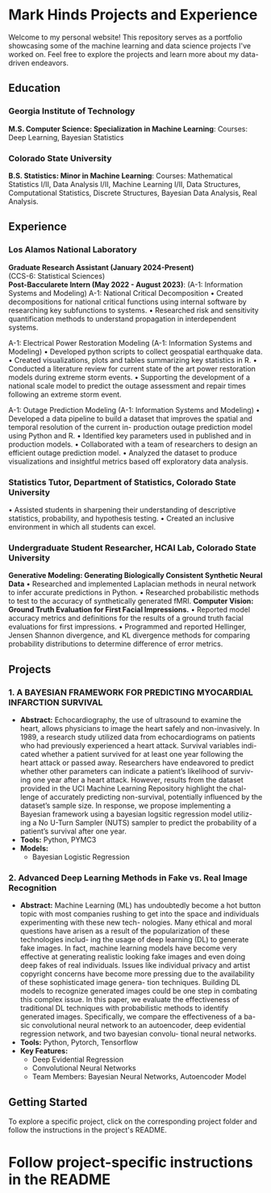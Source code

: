 # Mark Hinds Projects and Experience

Welcome to my personal website! This repository serves as a portfolio showcasing some of the machine learning and data science projects I've worked on. Feel free to explore the projects and learn more about my data-driven endeavors.

## Education

### Georgia Institute of Technology
**M.S. Computer Science: Specialization in Machine Learning**: Courses: Deep Learning, Bayesian Statistics 

### Colorado State University
**B.S. Statistics: Minor in Machine Learning**: Courses: Mathematical Statistics I/II, Data Analysis I/II, Machine Learning I/II, Data Structures, Computational Statistics, Discrete Structures, Bayesian Data Analysis, Real Analysis. 

## Experience

### Los Alamos National Laboratory
**Graduate Research Assistant (January 2024-Present)**<br />
(CCS-6: Statistical Sciences) <br />
**Post-Baccularete Intern (May 2022 - August 2023)**: 
(A-1: Information Systems and Modeling)
A-1: National Critical Decomposition
•	Created decompositions for national critical functions using internal software by researching key subfunctions to systems. 
•	Researched risk and sensitivity quantification methods to understand propagation in interdependent systems.

A-1: Electrical Power Restoration Modeling (A-1: Information Systems and Modeling)
•	Developed python scripts to collect geospatial earthquake data.
•	Created visualizations, plots and tables summarizing key statistics in R.
•	Conducted a literature review for current state of the art power restoration models during extreme storm events. 
•	Supporting the development of a national scale model to predict the outage assessment and repair times following an extreme storm event. 

A-1: Outage Prediction Modeling (A-1: Information Systems and Modeling)
•	Developed a data pipeline to build a dataset that improves the spatial and temporal resolution of the current in- production outage prediction model using Python and R. 
•	Identified key parameters used in published and in production models. 
•	Collaborated with a team of researchers to design an efficient outage prediction model. 
•	Analyzed the dataset to produce visualizations and insightful metrics based off exploratory data analysis. 

### Statistics Tutor, Department of Statistics, Colorado State University
•	Assisted students in sharpening their understanding of descriptive statistics, probability, and hypothesis testing.
•	Created an inclusive environment in which all students can excel. 

### Undergraduate Student Researcher, HCAI Lab, Colorado State University
**Generative Modeling: Generating Biologically Consistent Synthetic Neural Data**
•	Researched and implemented Laplacian methods in neural network to infer accurate predictions in Python.
•	Researched probabilistic methods to test to the accuracy of synthetically generated fMRI.
**Computer Vision: Ground Truth Evaluation for First Facial Impressions.**
•	Reported model accuracy metrics and definitions for the results of a ground truth facial evaluations for first impressions.
•	Programmed and reported Hellinger, Jensen Shannon divergence, and KL divergence methods for comparing probability distributions to determine difference of error metrics.



## Projects

### 1. A BAYESIAN FRAMEWORK FOR PREDICTING MYOCARDIAL INFARCTION SURVIVAL
- **Abstract:** Echocardiography, the use of ultrasound to examine the heart, allows physicians to image the heart safely and non-invasively. In 1989, a research study utilized data from echocardiograms on patients who had previously experienced a heart attack. Survival variables indi- cated whether a patient survived for at least one year following the heart attack or passed away. Researchers have endeavored to predict whether other parameters can indicate a patient’s likelihood of surviv- ing one year after a heart attack. However, results from the dataset provided in the UCI Machine Learning Repository highlight the chal- lenge of accurately predicting non-survival, potentially influenced by the dataset’s sample size. In response, we propose implementing a Bayesian framework using a bayesian logsitic regression model utiliz- ing a No U-Turn Sampler (NUTS) sampler to predict the probability of a patient’s survival after one year.
- **Tools:** Python, PYMC3
- **Models:**
  - Bayesian Logistic Regression

### 2. Advanced Deep Learning Methods in Fake vs. Real Image Recognition
- **Abstract:**  Machine Learning (ML) has undoubtedly become a hot button topic with most companies rushing to get into the space and individuals experimenting with these new tech- nologies. Many ethical and moral questions have arisen as a result of the popularization of these technologies includ- ing the usage of deep learning (DL) to generate fake images. In fact, machine learning models have become very effective at generating realistic looking fake images and even doing deep fakes of real individuals. Issues like individual privacy and artist copyright concerns have become more pressing due to the availability of these sophisticated image genera- tion techniques. Building DL models to recognize generated images could be one step in combating this complex issue. In this paper, we evaluate the effectiveness of traditional DL techniques with probabilistic methods to identify generated images. Specifically, we compare the effectiveness of a ba- sic convolutional neural network to an autoencoder, deep evidential regression network, and two bayesian convolu- tional neural networks.
- **Tools:** Python, Pytorch, Tensorflow
- **Key Features:**
  - Deep Evidential Regression
  - Convolutional Neural Networks
  - Team Members: Bayesian Neural Networks, Autoencoder Model

## Getting Started

To explore a specific project, click on the corresponding project folder and follow the instructions in the project's README.

# Follow project-specific instructions in the README
